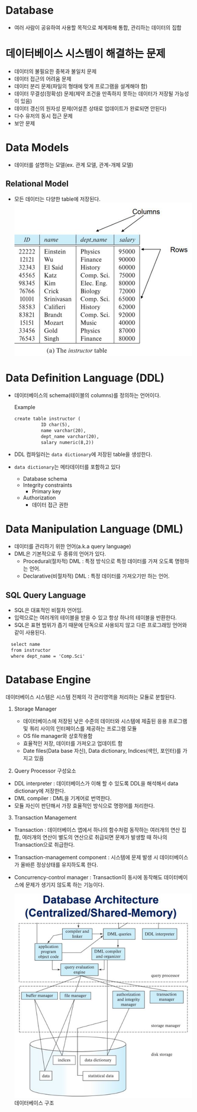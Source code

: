 # Database

- 여러 사람이 공유하여 사용할 목적으로 체계화해 통합, 관리하는 데이터의 집합

# 데이터베이스 시스템이 해결하는 문제

- 데이터의 불필요한 중복과 불일치 문제
- 데이터 접근의 어려움 문제
- 데이터 분리 문제(파일의 형태에 맞게 프로그램을 설계해야 함)
- 데이터 무결성(정확성) 문제(제약 조건을 만족하지 못하는 데이터가 저장될 가능성이 있음)
- 데이터 갱신의 원자성 문제(어설픈 상태로 업데이트가 완료되면 안된다)
- 다수 유저의 동시 접근 문제
- 보안 문제 

# Data Models
- 데이터를 설명하는 모델(ex. 관계 모델, 관계-개체 모델)
## Relational Model

- 모든 데이터는 다양한 table에 저장된다.
  ![](./img/relation.JPG)

# Data Definition Language (DDL)

- 데이터베이스의 schema(테이블의 columns)를 정의하는 언어이다.

  Example

  ```
  create table instructor (
            ID char(5),
            name varchar(20),
            dept_name varchar(20),
            salary numeric(8,2))
  ```

- DDL 컴파일러는 `data dictionary`에 저장된 table을 생성한다.
- `data dictionary`는 메타데이터를 포함하고 있다
  - Database schema
  - Integrity constraints
    - Primary key
  - Authorization
    - 데이터 접근 권한

# Data Manipulation Language (DML)

- 데이터를 관리하기 위한 언어(a.k.a query language)
- DML은 기본적으로 두 종류의 언어가 있다.
  - Procedural(절차적) DML : 특정 방식으로 특정 데이터를 가져 오도록 명령하는 언어.
  - Declarative(비절차적) DML : 특정 데이터를 가져오기만 하는 언어.

## SQL Query Language

- SQL은 대표적인 비절차 언어임.
- 입력으로는 여러개의 테이블을 받을 수 있고 항상 하나의 테이블을 반환한다.
- SQL은 표현 범위가 좁기 때문에 단독으로 사용되지 않고 다른 프로그래밍 언어와 같이 사용된다.

```
  select name
  from instructor
  where dept_name = 'Comp.Sci'
```

# Database Engine

데이터베이스 시스템은 시스템 전체의 각 관리영역을 처리하는 모듈로 분할된다.

1.  Storage Manager

    - 데이터베이스에 저장된 낮은 수준의 데이터와 시스템에 제출된 응용 프로그램 및 쿼리 사이의 인터페이스를 제공하는 프로그램 모듈
    - OS file manager와 상호작용함
    - 효율적인 저장, 데이터를 가져오고 업데이트 함
    - Date files(Data base 자신), Data dictionary, Indices(색인, 포인터)를 가지고 있음

2.  Query Processor 구성요소

- DDL interpreter : 데이터베이스가 이해 할 수 있도록 DDL을 해석해서 data dictionary에 저장한다.
- DML compiler : DML을 기계어로 번역한다.
- 모듈 자신이 판단해서 가장 효율적인 방식으로 명령어를 처리한다.

3. Transaction Management

- Transaction : 데이터베이스 앱에서 하나의 함수처럼 동작하는 여러개의 연산 집합, 여러개의 연산이 별도의 연산으로 취급되면 문제가 발생할 때 하나의 Transaction으로 취급한다.
- Transaction-management component : 시스템에 문제 발생 시 데이터베이스가 올바른 정상상태를 유지하도록 한다.
- Concurrency-control manager : Transaction이 동시에 동작해도 데이터베이스에 문제가 생기지 않도록 하는 기능이다.

  ![](./img/DBA.JPG)
  데이터베이스 구조
